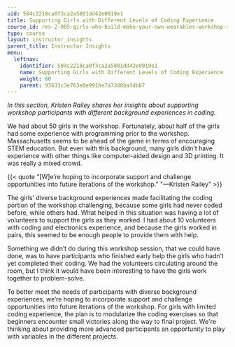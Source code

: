 ```yaml
---
uid: 584c2218ca0f3ca2a5801dd42e0019e1
title: Supporting Girls with Different Levels of Coding Experience
course_id: res-2-005-girls-who-build-make-your-own-wearables-workshop-spring-2015
type: course
layout: instructor_insights
parent_title: Instructor Insights
menu:
  leftnav:
    identifier: 584c2218ca0f3ca2a5801dd42e0019e1
    name: Supporting Girls with Different Levels of Coding Experience
    weight: 60
    parent: 93633c3e763e0e991be7a7388bafdbb7
---
```


_In this section, Kristen Railey shares her insights about supporting workshop participants with different background experiences in coding._

We had about 50 girls in the workshop. Fortunately, about half of the girls had some experience with programming prior to the workshop. Massachusetts seems to be ahead of the game in terms of encouraging STEM education. But even with this background, many girls didn’t have experience with other things like computer-aided design and 3D printing. It was really a mixed crowd.

{{< quote "[W]e’re hoping to incorporate support and challenge opportunities into future iterations of the workshop." "—Kristen Railey" >}}

The girls’ diverse background experiences made facilitating the coding portion of the workshop challenging, because some girls had never coded before, while others had. What helped in this situation was having a lot of volunteers to support the girls as they worked. I had about 10 volunteers with coding and electronics experience, and because the girls worked in pairs, this seemed to be enough people to provide them with help.

Something we didn’t do during this workshop session, that we could have done, was to have participants who finished early help the girls who hadn’t yet completed their coding. We had the volunteers circulating around the room, but I think it would have been interesting to have the girls work together to problem-solve.

To better meet the needs of participants with diverse background experiences, we’re hoping to incorporate support and challenge opportunities into future iterations of the workshop. For girls with limited coding experience, the plan is to modularize the coding exercises so that beginners encounter small victories along the way to final project. We're thinking about providing more advanced participants an opportunity to play with variables in the different projects.